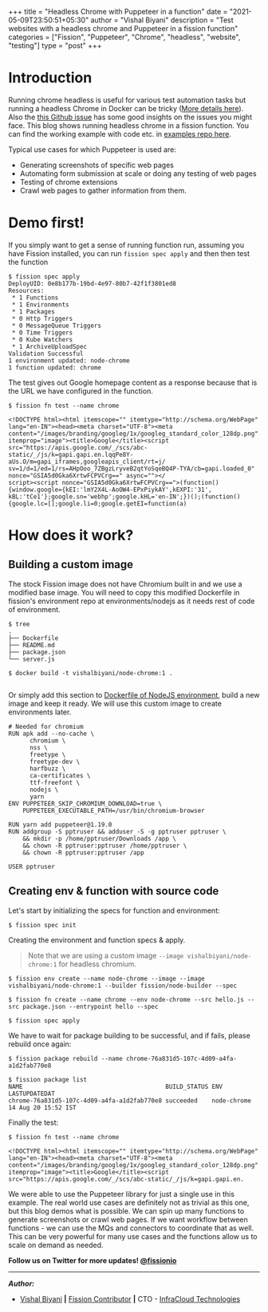 
+++
title = "Headless Chrome with Puppeteer in a function"
date = "2021-05-09T23:50:51+05:30"
author = "Vishal Biyani"
description = "Test websites with a headless chrome and Puppeteer in a fission function"
categories = ["Fission", "Puppeteer", "Chrome", "headless", "website", "testing"]
type = "post"
+++

# Introduction

Running chrome headless is useful for various test automation tasks but running a headless Chrome in Docker can be tricky ([More details here](https://github.com/puppeteer/puppeteer/blob/main/docs/troubleshooting.md#running-puppeteer-in-docker)). Also the [this Github issue](https://github.com/puppeteer/puppeteer/issues/3994#issuecomment-524396092) has some good insights on the issues you might face. This blog shows running headless chrome in a fission function. You can find the working example with code etc. in [examples repo here](https://github.com/fission/examples/tree/master/samples/nodejs-chrome-headless).

Typical use cases for which Puppeteer is used are:

- Generating screenshots of specific web pages
- Automating form submission at scale or doing any testing of web pages
- Testing of chrome extensions
- Crawl web pages to gather information from them.

# Demo first!

If you simply want to get a sense of running function run, assuming you have Fission installed, you can run `fission spec apply` and then then test the function

```
$ fission spec apply
DeployUID: 0e8b177b-19bd-4e97-80b7-42f1f3801ed8
Resources:
 * 1 Functions
 * 1 Environments
 * 1 Packages
 * 0 Http Triggers
 * 0 MessageQueue Triggers
 * 0 Time Triggers
 * 0 Kube Watchers
 * 1 ArchiveUploadSpec
Validation Successful
1 environment updated: node-chrome
1 function updated: chrome
```

The test gives out Google homepage content as a response because that is the URL we have configured in the function.

```
$ fission fn test --name chrome

<!DOCTYPE html><html itemscope="" itemtype="http://schema.org/WebPage" lang="en-IN"><head><meta charset="UTF-8"><meta 
content="/images/branding/googleg/1x/googleg_standard_color_128dp.png" itemprop="image"><title>Google</title><script 
src="https://apis.google.com/_/scs/abc-static/_/js/k=gapi.gapi.en.lqqPe8Y-aUs.O/m=gapi_iframes,googleapis_client/rt=j/
sv=1/d=1/ed=1/rs=AHpOoo_7ZBgzLryveB2qtYoSqeBQ4P-TYA/cb=gapi.loaded_0" nonce="GSIA5d0Gka6XrtwFCPVCrg==" async=""></
script><script nonce="GSIA5d0Gka6XrtwFCPVCrg==">(function(){window.google={kEI:'lmY2X4L-AoOW4-EPxPiykAY',kEXPI:'31',
kBL:'tCe1'};google.sn='webhp';google.kHL='en-IN';})();(function(){google.lc=[];google.li=0;google.getEI=function(a)
```

# How does it work?

## Building a custom image

The stock Fission image does not have Chromium built in and we use a modified base image. You will need to copy this modified Dockerfile in fission's environment repo at environments/nodejs as it needs rest of code of environment.

```
$ tree
.
├── Dockerfile
├── README.md
├── package.json
└── server.js

$ docker build -t vishalbiyani/node-chrome:1 .
 
```
Or simply add this section to [Dockerfile of NodeJS environment](https://github.com/fission/environments/blob/master/nodejs/Dockerfile), build a new image and keep it ready. We will use this custom image to create environments later.

```
# Needed for chromium
RUN apk add --no-cache \
      chromium \
      nss \
      freetype \
      freetype-dev \
      harfbuzz \
      ca-certificates \
      ttf-freefont \
      nodejs \
      yarn
ENV PUPPETEER_SKIP_CHROMIUM_DOWNLOAD=true \
    PUPPETEER_EXECUTABLE_PATH=/usr/bin/chromium-browser

RUN yarn add puppeteer@1.19.0
RUN addgroup -S pptruser && adduser -S -g pptruser pptruser \
    && mkdir -p /home/pptruser/Downloads /app \
    && chown -R pptruser:pptruser /home/pptruser \
    && chown -R pptruser:pptruser /app

USER pptruser
```

## Creating env & function with source code

Let's start by initializing the specs for function and environment:

```
$ fission spec init
```

Creating the environment and function specs & apply. 

> Note that we are using a custom image `--image vishalbiyani/node-chrome:1` for headless chromium.

```
$ fission env create --name node-chrome --image --image vishalbiyani/node-chrome:1 --builder fission/node-builder --spec

$ fission fn create --name chrome --env node-chrome --src hello.js --src package.json --entrypoint hello --spec

$ fission spec apply 
```

We have to wait for package building to be successful, and if fails, please rebuild once again:

```
$ fission package rebuild --name chrome-76a831d5-107c-4d09-a4fa-a1d2fab770e8

$ fission package list
NAME                                        BUILD_STATUS ENV         LASTUPDATEDAT
chrome-76a831d5-107c-4d09-a4fa-a1d2fab770e8 succeeded    node-chrome 14 Aug 20 15:52 IST

```

Finally the test:

```
$ fission fn test --name chrome

<!DOCTYPE html><html itemscope="" itemtype="http://schema.org/WebPage" lang="en-IN"><head><meta charset="UTF-8"><meta content="/images/branding/googleg/1x/googleg_standard_color_128dp.png" itemprop="image"><title>Google</title><script src="https://apis.google.com/_/scs/abc-static/_/js/k=gapi.gapi.en.
```

We were able to use the Puppeteer library for just a single use in this example. The real world use cases are definitely not as trivial as this one, but this blog demos what is possible. We can spin up many functions to generate screenshots or crawl web pages. If we want workflow between functions - we can use the MQs and connectors to coordinate that as well. This can be very powerful for many use cases and the functions allow us to scale on demand as needed.

**Follow us on Twitter for more updates! [@fissionio](https://www.twitter.com/fissionio)**

--- 

**_Author:_**

* [Vishal Biyani](https://twitter.com/vishal_biyani)  **|**  [Fission Contributor](https://github.com/vishal-biyani)  **|**  CTO - [InfraCloud Technologies](http://infracloud.io/)